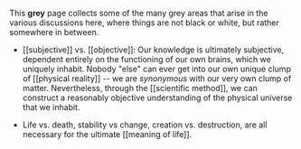This **grey** page collects some of the many grey areas that arise in the various discussions here, where things are not black or white, but rather somewhere in between.

* [[subjective]] vs. [[objective]]: Our knowledge is ultimately subjective, dependent entirely on the functioning of our own brains, which we uniquely inhabit. Nobody "else" can ever get into our own unique clump of [[physical reality]] -- we are _synonymous_ with our very own clump of matter. Nevertheless, through the [[scientific method]], we can construct a reasonably objective understanding of the physical universe that we inhabit.

* Life vs. death, stability vs change, creation vs. destruction, are all necessary for the ultimate [[meaning of life]].

